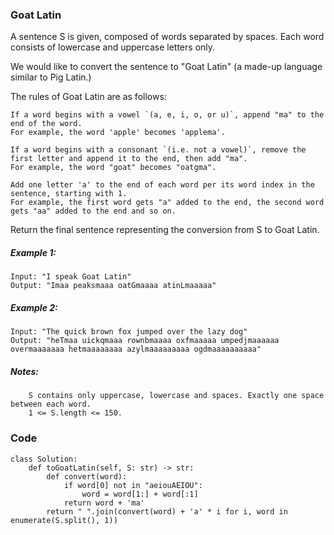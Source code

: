 ### Goat Latin
A sentence S is given, composed of words separated by spaces. Each word consists of lowercase and uppercase letters only.

We would like to convert the sentence to "Goat Latin" (a made-up language similar to Pig Latin.)

The rules of Goat Latin are as follows:

    If a word begins with a vowel `(a, e, i, o, or u)`, append "ma" to the end of the word.
    For example, the word 'apple' becomes 'applema'.
     
    If a word begins with a consonant `(i.e. not a vowel)`, remove the first letter and append it to the end, then add "ma".
    For example, the word "goat" becomes "oatgma".
     
    Add one letter 'a' to the end of each word per its word index in the sentence, starting with 1.
    For example, the first word gets "a" added to the end, the second word gets "aa" added to the end and so on.

Return the final sentence representing the conversion from S to Goat Latin. 

 

##### Example 1:
```
Input: "I speak Goat Latin"
Output: "Imaa peaksmaaa oatGmaaaa atinLmaaaaa"
```
##### Example 2:
```
Input: "The quick brown fox jumped over the lazy dog"
Output: "heTmaa uickqmaaa rownbmaaaa oxfmaaaaa umpedjmaaaaaa overmaaaaaaa hetmaaaaaaaa azylmaaaaaaaaa ogdmaaaaaaaaaa"
```
 

##### Notes:
```
    S contains only uppercase, lowercase and spaces. Exactly one space between each word.
    1 <= S.length <= 150.
```
### Code
```
class Solution:
    def toGoatLatin(self, S: str) -> str:
        def convert(word):
            if word[0] not in "aeiouAEIOU":
                word = word[1:] + word[:1]
            return word + 'ma'
        return " ".join(convert(word) + 'a' * i for i, word in enumerate(S.split(), 1))
```

